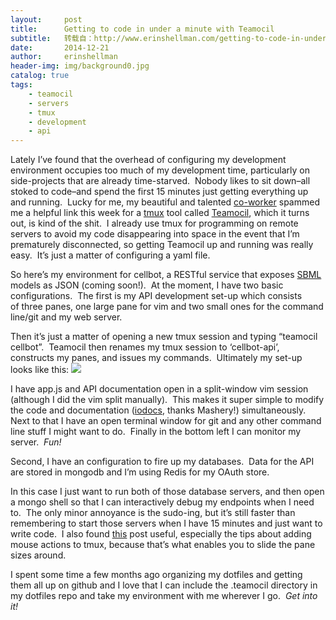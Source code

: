 ```yaml
---
layout:     post
title:      Getting to code in under a minute with Teamocil
subtitle:   转载自：http://www.erinshellman.com/getting-to-code-in-under-a-minute-with-teamocil/
date:       2014-12-21
author:     erinshellman
header-img: img/background0.jpg
catalog: true
tags:
    - teamocil
    - servers
    - tmux
    - development
    - api
---
```


Lately I’ve found that the overhead of configuring my development environment occupies too much of my development time, particularly on side-projects that are already time-starved.  Nobody likes to sit down–all stoked to code–and spend the first 15 minutes just getting everything up and running.  Lucky for me, my beautiful and talented [co-worker](http://vallandingham.me/) spammed me a helpful link this week for a [tmux](http://robots.thoughtbot.com/a-tmux-crash-course) tool called [Teamocil](https://github.com/remiprev/teamocil), which it turns out, is kind of the shit.  I already use tmux for programming on remote servers to avoid my code disappearing into space in the event that I’m prematurely disconnected, so getting Teamocil up and running was really easy.  It’s just a matter of configuring a yaml file.

So here’s my environment for cellbot, a RESTful service that exposes [SBML](http://sbml.org/Main_Page) models as JSON (coming soon!).  At the moment, I have two basic configurations.  The first is my API development set-up which consists of three panes, one large pane for vim and two small ones for the command line/git and my web server.

Then it’s just a matter of opening a new tmux session and typing “teamocil cellbot”.  Teamocil then renames my tmux session to ‘cellbot-api’, constructs my panes, and issues my commands.  Ultimately my set-up looks like this:
![](http://www.erinshellman.com/blog/wp-content/uploads/2014/12/cellbot-env.png)


I have app.js and API documentation open in a split-window vim session (although I did the vim split manually).  This makes it super simple to modify the code and documentation ([iodocs](https://github.com/mashery/iodocs), thanks Mashery!) simultaneously. Next to that I have an open terminal window for git and any other command line stuff I might want to do.  Finally in the bottom left I can monitor my server.  *Fun!*

Second, I have an configuration to fire up my databases.  Data for the API are stored in mongodb and I’m using Redis for my OAuth store.

In this case I just want to run both of those database servers, and then open a mongo shell so that I can interactively debug my endpoints when I need to.  The only minor annoyance is the sudo-ing, but it’s still faster than remembering to start those servers when I have 15 minutes and just want to write code.  I also found [this](http://blog.shameerc.com/2014/05/better-productivity-with-tmux-and-teamocil) post useful, especially the tips about adding mouse actions to tmux, because that’s what enables you to slide the pane sizes around.

I spent some time a few months ago organizing my dotfiles and getting them all up on github and I love that I can include the .teamocil directory in my dotfiles repo and take my environment with me wherever I go.  *Get into it!*
